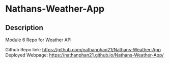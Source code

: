 # Nathans-Weather-App

## Description
Module 6 Repo for Weather API

Github Repo link: https://github.com/nathanphan21/Nathans-Weather-App
<br>
Deployed Webpage: https://nathanphan21.github.io/Nathans-Weather-App/